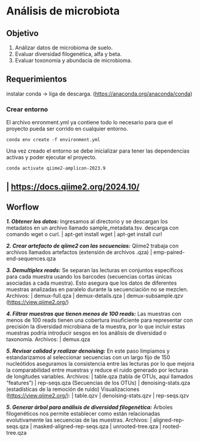 # **Análisis de microbiota**

## Objetivo
1. Análizar datos de microbioma de suelo.
2. Evaluar diversidad filogenética, alfa y beta.
3. Evaluar toxonomía y abundacia de microbioma.

## Requerimientos 
instalar conda -> liga de descarga. (https://anaconda.org/anaconda/conda) 
### Crear entorno 
El archivo enronment.yml ya contiene todo lo necesario para que el proyecto pueda ser corrido en cualquier entorno. 

`conda env create -f environment.yml `

Una vez creado el entorno se debe inicializar para tener las dependencias activas y poder ejecutar el proyecto. 

`conda activate qiime2-amplicon-2023.9`

| https://docs.qiime2.org/2024.10/ 
---

## Worflow 
**_1. Obtener los datos:_** 
Ingresamos al directorio y se descargan los metadatos en un archivo llamado sample_metadata.tsv. 
descarga con comando wget o curl. 
| apt-get install wget
| apt-get install curl

**_2. Crear artefacto de qiime2 con las secuencias:_** 
Qiime2 trabaja con archivos llamados artefactos (extensión de archivos .qza)
| emp-paired-end-sequences.qza

**_3. Demultiplex reads:_** 
Se separan las lecturas en conjuntos específicos para cada muestra usando los barcodes (secuencias cortas únicas asociadas a cada muestra). Esto asegura que los datos de diferentes muestras analizadas en paralelo durante la secuenciación no se mezclen. 
Archivos:
| demux-full.qza
| demux-details.qza
| demux-subsample.qzv (https://view.qiime2.org/)

**_4.  Filtrar muestras que tienen menos de 100 reads:_** 
Las muestras con menos de 100 reads tienen una cobertura insuficiente para representar con precisión la diversidad microbiana de la muestra, por lo que incluir estas muestras podría introducir sesgos en los análisis de diversidad o taxonomía.
Archivos:
| demux.qza
 
**_5. Revisar calidad y realizar denoising:_** 
En este paso limpiamos y estandarizamos al seleccionar secuencias con un largo fijo de 150 nucleótidos aseguramos la consistencia entre las lecturas por lo que mejora la comparabilidad entre muestras y reduce el ruido generado por lecturas de longitudes variables.
Archivos:
| table.qza (tabla de OTUs, aquí llamados “features”) 
| rep-seqs.qza (Secuencias de los OTUs)
| denoising-stats.qza (estadísticas de la remoción de ruido)
Visualizaciones (https://view.qiime2.org/):
| table.qzv
| denoising-stats.qzv
| rep-seqs.qzv

**_5. Generar árbol para análisis de diversidad filogenética:_**
Árboles filogenéticos nos permite establecer como están relacionadas evolutivamente las secuencias de las muestras.
Archivos: 
| aligned-rep-seqs.qza
| masked-aligned-rep-seqs.qza
| unrooted-tree.qza
| rooted-tree.qza
